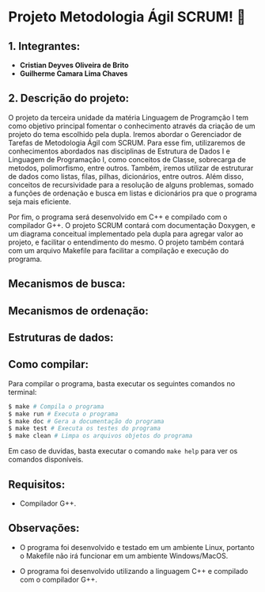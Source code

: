 # __Projeto Metodologia Ágil SCRUM! :partying_face:__

## __1. Integrantes:__

* __Cristian Deyves Oliveira de Brito__
* __Guilherme Camara Lima Chaves__

## __2. Descrição do projeto:__

<p>O projeto da terceira unidade da matéria Linguagem de Programção I tem como objetivo principal fomentar o conhecimento através da criação de um projeto do tema escolhido pela dupla. Iremos abordar o Gerenciador de Tarefas de Metodologia Ágil com SCRUM. Para esse fim, utilizaremos de conhecimentos abordados nas disciplinas de Estrutura de Dados I e Linguagem de Programação I, como conceitos de Classe, sobrecarga de metodos, polimorfismo, entre outros. Também, iremos utilizar de estruturar de dados como listas, filas, pilhas, dicionários, entre outros. Além disso, conceitos de recursividade para a resolução de alguns problemas, somado a funções de ordenação e busca em listas e dicionários pra que o programa seja mais eficiente.<p>
<p>Por fim, o programa será desenvolvido em C++ e compilado com o compilador G++. O projeto SCRUM contará com documentação Doxygen, e um diagrama conceitual implementado pela dupla para agregar valor ao projeto, e facilitar o entendimento do mesmo. O projeto também contará com um arquivo Makefile para facilitar a compilação e execução do programa.<p>


## __Mecanismos de busca:__


## __Mecanismos de ordenação:__


## __Estruturas de dados:__


## __Como compilar:__

Para compilar o programa, basta executar os seguintes comandos no terminal:

```bash
$ make # Compila o programa
$ make run # Executa o programa
$ make doc # Gera a documentação do programa
$ make test # Executa os testes do programa
$ make clean # Limpa os arquivos objetos do programa
```

Em caso de duvidas, basta executar o comando `make help` para ver os comandos disponíveis.

## __Requisitos:__
+ Compilador G++.

## __Observações:__

* O programa foi desenvolvido e testado em um ambiente Linux, portanto o Makefile não irá funcionar em um ambiente Windows/MacOS.

* O programa foi desenvolvido utilizando a linguagem C++ e compilado com o compilador G++.